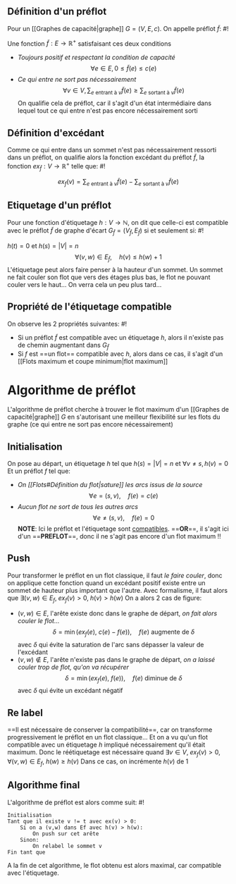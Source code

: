 ## Définition d'un préflot
Pour un [[Graphes de capacité|graphe]] $G = (V, E, c)$. On appelle préflot $\tilde{f}$: #!

Une fonction $\tilde{f}:E \to \mathbb R^+$ satisfaisant ces deux conditions
- *Toujours positif et respectant la condition de capacité* $$\forall e \in E, 0 \leq \tilde{ f}(e) \leq c(e)$$ 
- *Ce qui entre ne sort pas nécessairement* $$\forall v \in V, \sum_{e \text{ entrant à } v} \tilde f(e) \geq \sum_{e \text{ sortant à } v} \tilde{f}(e)$$On qualifie cela de préflot, car il s'agit d'un état intermédiaire dans lequel tout ce qui entre n'est pas encore nécessairement sorti
<!--ID: 1730114115934-->


## Définition d'excédant
Comme ce qui entre dans un sommet n'est pas nécessairement ressorti dans un préflot, on qualifie alors la fonction excédant du préflot $\tilde{f}$, la fonction $ex_{\tilde{f}} :V \to \mathbb R^+$ telle que: #!

$$
ex_{f}(v) = \sum_{e \text{ entrant à }v} \tilde{f}(e) - \sum_{e \text{ sortant à }v}\tilde{ f}(e)
$$
<!--ID: 1730114115936-->



## Etiquetage d'un préflot
Pour une fonction d'étiquetage $h: V \to \mathbb{N}$, on dit que celle-ci est compatible avec le préflot $\tilde{ f}$ de graphe d'écart $G_{\tilde{ f}} = \left(V_{\tilde{ f}}, E_{\tilde{ f}}\right)$ si et seulement si: #!

$h(t) = 0$ et $h(s) = |V| = n$
$$
\forall(v,w) \in E_{\tilde{f}}, \quad h(v) \leq h(w)+1
$$L'étiquetage peut alors faire penser à la hauteur d'un sommet. 
Un sommet ne fait couler son flot que vers des étages plus bas, le flot ne pouvant couler vers le haut... On verra cela un peu plus tard...
<!--ID: 1730114115938-->



## Propriété de l'étiquetage compatible
On observe les 2 propriétés suivantes: #!

- Si un préflot $\tilde{f}$ est compatible avec un étiquetage $h$, alors il n'existe pas de chemin augmentant dans $G_{\tilde{f}}$
- Si $f$ est ==un flot== compatible avec $h$, alors dans ce cas, il s'agit d'un [[Flots maximum et coupe minimum|flot maximum]]
<!--ID: 1730114115940-->



# Algorithme de préflot
L'algorithme de préflot cherche à trouver le flot maximum d'un [[Graphes de capacité|graphe]] $G$ en s'autorisant une meilleur flexibilité sur les flots du graphe (ce qui entre ne sort pas encore nécessairement)

## Initialisation
On pose au départ, un étiquetage $h$ tel que $h(s) = |V| = n$ et $\forall v \neq s, h(v) = 0$
Et un préflot $f$ tel que:

- *On [[Flots#Définition du flot|sature]] les arcs issus de la source* $$\forall e = (s, v), \quad f(e) = c(e)$$
- *Aucun flot ne sort de tous les autres arcs* $$\forall e \neq (s,v), \quad f(e) = 0$$
**NOTE**: Ici le préflot et l'étiquetage sont <u>compatibles</u>. ==**OR**==, il s'agit ici d'un ==**PREFLOT**==, donc il ne s'agit pas encore d'un flot maximum !!


## Push
Pour transformer le préflot en un flot classique, il faut *le faire couler*, donc on applique cette fonction quand un excédant positif existe entre un sommet de hauteur plus important que l'autre.
Avec formalisme, il faut alors que $\exists(v,w) \in E_{f}, \;ex_{f}(v) > 0, \;h(v) > h(w)$
On a alors 2 cas de figure:

- $(v,w) \in E$, l'arête existe donc dans le graphe de départ, *on fait alors couler le flot...* $$\delta = \min(ex_{f}(e),\: c(e)-f(e)), \quad f(e) \text{ augmente de } \delta$$avec $\delta$ qui évite la saturation de l'arc sans dépasser la valeur de l'excédant
- $(v,w) \not\in E$, l'arête n'existe pas dans le graphe de départ, *on a laissé couler trop de flot, qu'on va récupérer* $$\delta = \min(ex_{f}(e),\: f(e)), \quad f(e) \text{ diminue de } \delta$$ avec $\delta$ qui évite un excédant négatif

## Re label
==Il est nécessaire de conserver la compatibilité==, car on transforme progressivement le préflot en un flot classique... Et on a vu qu'un flot compatible avec un étiquetage $h$ impliqué nécessairement qu'il était maximum.
Donc le réétiquetage est nécessaire quand $\exists v \in V, \; ex_{f}(v) > 0, \quad \forall(v,w) \in E_{f}, \;h(w) \geq h(v)$
Dans ce cas, on incrémente $h(v)$ de $1$

## Algorithme final
L'algorithme de préflot est alors comme suit: #!
```
Initialisation
Tant que il existe v != t avec ex(v) > 0:
	Si on a (v,w) dans Ef avec h(v) > h(w):
		On push sur cet arête
	Sinon:
		On relabel le sommet v
Fin tant que
```
A la fin de cet algorithme, le flot obtenu est alors maximal, car compatible avec l'étiquetage.
<!--ID: 1730756384886-->

